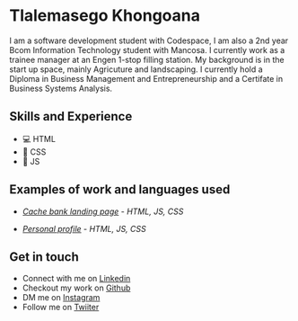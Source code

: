 # Tlalemasego Khongoana 
I am a software development student with Codespace, I am also a 2nd year Bcom Information Technology student with Mancosa. I currently work as a trainee manager at an Engen 1-stop filling station. My background is in the start up space, mainly Agricuture and landscaping. I currently hold a Diploma in Business Management and Entrepreneurship and a Certifate in Business Systems Analysis.

## Skills and Experience
- :computer: HTML
- :bookmark: CSS
- :page_facing_up: JS

## Examples of work and languages used 

- *[Cache bank landing page](https://github.com/Masego11/SDF_Portfolio_Piece_TLAKHO601_FTO2403_Group-C_Tlalemasego-Khongoana_SDF11)* - *HTML, JS, CSS*
 

- *[Personal profile](https://github.com/Masego11/Module_8_TLAKHO601_FTO2403_Group-C_Tlalemasego-Khongoana_SDF08)*  - *HTML, JS, CSS*


## Get in touch

- Connect with me on [Linkedin](https://www.linkedin.com/feed/)
- Checkout my work on [Github](https://github.com/dashboard)
- DM me on [Instagram](https://www.instagram.com/)
- Follow me on [Twiiter](https://twitter.com/Tlalemasego1)




 
